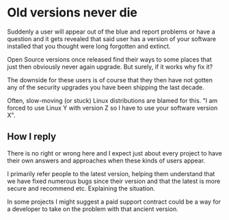 # Old versions never die

Suddenly a user will appear out of the blue and report problems or have a
question and it gets revealed that said user has a version of your software
installed that you thought were long forgotten and extinct.

Open Source versions once released find their ways to some places that just
then obviously never again upgrade. But surely, if it works why fix it?

The downside for these users is of course that they then have not gotten any
of the security upgrades you have been shipping the last decade.

Often, slow-moving (or stuck) Linux distributions are blamed for this. "I am
forced to use Linux Y with version Z so I have to use your software version
X".

## How I reply

There is no right or wrong here and I expect just about every project to have
their own answers and approaches when these kinds of users appear.

I primarily refer people to the latest version, helping them understand that
we have fixed numerous bugs since their version and that the latest is more
secure and recommend etc. Explaining the situation.

In some projects I might suggest a paid support contract could be a way for a
developer to take on the problem with that ancient version.
